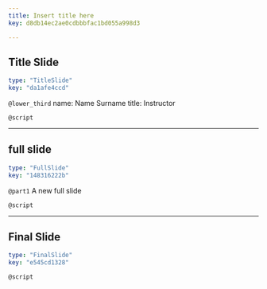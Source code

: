 ```yaml
---
title: Insert title here
key: d8db14ec2ae0cdbbbfac1bd055a998d3

---
```

## Title Slide

```yaml
type: "TitleSlide"
key: "da1afe4ccd"
```

`@lower_third`
name: Name Surname
title: Instructor


`@script`



---
## full slide

```yaml
type: "FullSlide"
key: "148316222b"
```

`@part1`
A new full slide


`@script`



---
## Final Slide

```yaml
type: "FinalSlide"
key: "e545cd1328"
```

`@script`


